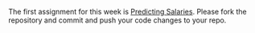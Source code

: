 The first assignment for this week is [Predicting Salaries](https://github.com/Umuzi-org/salary/blob/master/assignment2.md).
Please fork the repository and commit and push your code changes to your repo.

